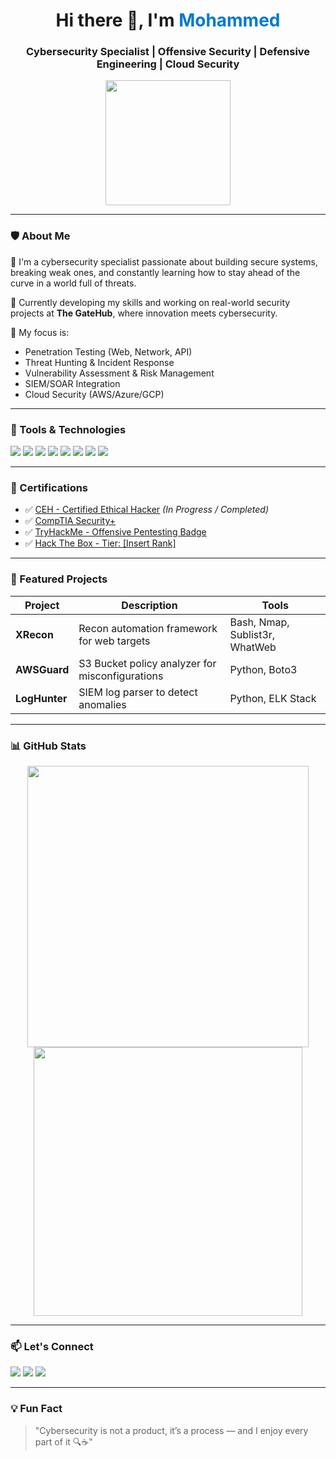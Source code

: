 <h1 align="center">Hi there 👋, I'm <span style="color:#007acc;">Mohammed</span></h1>
<h3 align="center">Cybersecurity Specialist | Offensive Security | Defensive Engineering | Cloud Security</h3>

<p align="center">
  <img src="https://media.giphy.com/media/f9XgHH0LjvNIk/giphy.gif" width="200"/>
</p>

---

### 🛡️ About Me

🔐 I'm a cybersecurity specialist passionate about building secure systems, breaking weak ones, and constantly learning how to stay ahead of the curve in a world full of threats.

💼 Currently developing my skills and working on real-world security projects at **The GateHub**, where innovation meets cybersecurity.

🎯 My focus is:
- Penetration Testing (Web, Network, API)
- Threat Hunting & Incident Response
- Vulnerability Assessment & Risk Management
- SIEM/SOAR Integration
- Cloud Security (AWS/Azure/GCP)

---

### 🧰 Tools & Technologies

<p>
  <img src="https://img.shields.io/badge/Linux-Kali-informational?style=flat&logo=linux&logoColor=white&color=black" />
  <img src="https://img.shields.io/badge/BurpSuite-orange?style=flat&logo=burpsuite&logoColor=white" />
  <img src="https://img.shields.io/badge/Nmap-4B8BBE?style=flat&logo=nmap&logoColor=white" />
  <img src="https://img.shields.io/badge/Metasploit-2C3E50?style=flat&logo=metasploit&logoColor=white" />
  <img src="https://img.shields.io/badge/Wireshark-1E90FF?style=flat&logo=wireshark&logoColor=white" />
  <img src="https://img.shields.io/badge/AWS-SecurityHub-orange?style=flat&logo=amazonaws&logoColor=white" />
  <img src="https://img.shields.io/badge/Python-3776AB?style=flat&logo=python&logoColor=white" />
  <img src="https://img.shields.io/badge/Bash-121011?style=flat&logo=gnu-bash&logoColor=white" />
</p>

---

### 📜 Certifications

- ✅ [CEH - Certified Ethical Hacker](#) *(In Progress / Completed)*
- ✅ [CompTIA Security+](#)
- ✅ [TryHackMe - Offensive Pentesting Badge](#)
- ✅ [Hack The Box - Tier: [Insert Rank]](#)

---

### 🚀 Featured Projects

| Project | Description | Tools |
|--------|-------------|-------|
| **XRecon** | Recon automation framework for web targets | Bash, Nmap, Sublist3r, WhatWeb |
| **AWSGuard** | S3 Bucket policy analyzer for misconfigurations | Python, Boto3 |
| **LogHunter** | SIEM log parser to detect anomalies | Python, ELK Stack |

---

### 📊 GitHub Stats

<p align="center">
  <img src="https://github-readme-stats.vercel.app/api?username=yourusername&show_icons=true&theme=radical" width="450"/>
  <img src="https://github-readme-streak-stats.herokuapp.com/?user=yourusername&theme=dark" width="430"/>
</p>

---

### 📫 Let's Connect

<p>
  <a href="https://linkedin.com/in/YOUR-LINK-HERE"><img src="https://img.shields.io/badge/-LinkedIn-blue?style=flat&logo=linkedin&logoColor=white" /></a>
  <a href="mailto:youremail@example.com"><img src="https://img.shields.io/badge/-Gmail-D14836?style=flat&logo=gmail&logoColor=white" /></a>
  <a href="https://github.com/YOUR-GITHUB-HERE"><img src="https://img.shields.io/badge/-GitHub-black?style=flat&logo=github&logoColor=white" /></a>
</p>

---

### 💡 Fun Fact
> "Cybersecurity is not a product, it’s a process — and I enjoy every part of it 🔍☕️"


